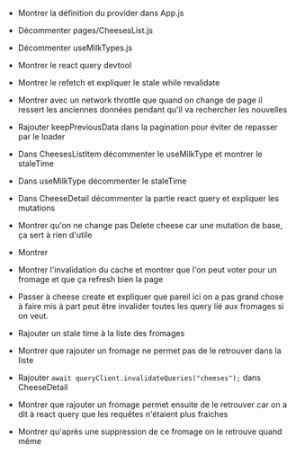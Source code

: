 - Montrer la définition du provider dans App.js
- Décommenter pages/CheesesList.js
- Décommenter useMilkTypes.js
- Montrer le react query devtool
- Montrer le refetch et expliquer le stale while revalidate
- Montrer avec un network throttle que quand on change de page il ressert les anciennes données pendant qu'il va rechercher les nouvelles
- Rajouter keepPreviousData dans la pagination pour éviter de repasser par le loader

- Dans CheesesListItem décommenter le useMilkType et montrer le staleTime
- Dans useMilkType décommenter le staleTime

- Dans CheeseDetail décommenter la partie react query et expliquer les mutations
- Montrer qu'on ne change pas Delete cheese car une mutation de base, ça sert à rien d'utile
- Montrer
- Montrer l'invalidation du cache et montrer que l'on peut voter pour un fromage et que ça refresh bien la page
- Passer à cheese create et expliquer que pareil ici on a pas grand chose à faire mis à part peut être invalider toutes les query lié aux fromages si on veut.
- Rajouter un stale time à la liste des fromages
- Montrer que rajouter un fromage ne permet pas de le retrouver dans la liste
- Rajouter `await queryClient.invalidateQueries("cheeses");` dans CheeseDetail
- Montrer que rajouter un fromage permet ensuite de le retrouver car on a dit à react query que les requêtes n'étaient plus fraiches
- Montrer qu'après une suppression de ce fromage on le retrouve quand même
